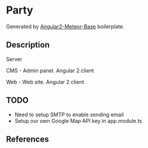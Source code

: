 # Party

Generated by [Angular2-Meteor-Base](https://github.com/bsliran/angular2-meteor-base) boilerplate.

## Description

Server

CMS - Admin panel. Angular 2 client

Web - Web site. Angular 2 client

## TODO

- Need to setup SMTP to enable sending email
- Setup our own Google Map API key in app.module.ts

## References